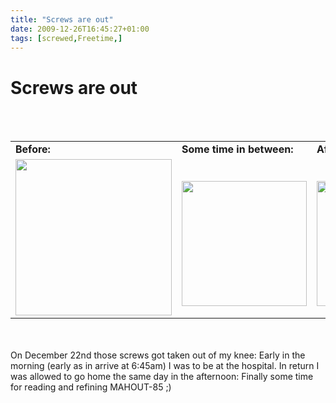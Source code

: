 ```yaml
---
title: "Screws are out"
date: 2009-12-26T16:45:27+01:00
tags: [screwed,Freetime,]
---
```


# Screws are out


<center><br><table border="0"><tr><td><b>Before:</b></td><td><b>Some time in 
between:</b></td><td><b>After:</b></td></tr><br><tr><td><img 
src="http://isabel-drost.de/Bilder/wordpress/img141_small.jpg" height="250"><br></td><td><br><img 
src="http://isabel-drost.de/Bilder/wordpress/moto_0245_small.jpg" height="200"><br></td><td><br><img 
src="http://isabel-drost.de/Bilder/wordpress/moto_0256_small.jpg" 
height="200"><br></td></tr></table><br></center><br>On December 22nd those screws got taken out of my knee: Early in 
the morning (early as in arrive at 6:45am) I was to be at the hospital. In return I was allowed to go home the same day 
in the afternoon: Finally some time for reading and refining MAHOUT-85 ;)

